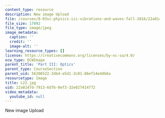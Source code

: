 ```yaml
---
content_type: resource
description: New image Upload
file: /courses/8-03sc-physics-iii-vibrations-and-waves-fall-2016/22a8147d79136d7b0ef332e027414772_L22.jpg
file_size: 17092
file_type: image/jpeg
image_metadata:
  caption: ''
  credit: ''
  image-alt: ''
learning_resource_types: []
license: https://creativecommons.org/licenses/by-nc-sa/4.0/
ocw_type: OCWImage
parent_title: 'Part III: Optics'
parent_type: CourseSection
parent_uid: 56206522-3db4-e5d1-3c01-86ef14e4db6a
resourcetype: Image
title: L22.jpg
uid: 22a8147d-7913-6d7b-0ef3-32e027414772
video_metadata:
  youtube_id: null
---
```

New image Upload
